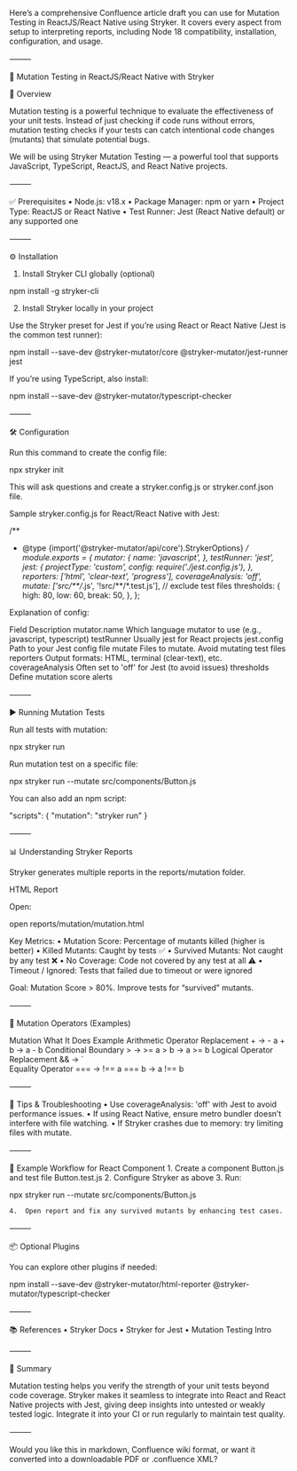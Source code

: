 Here’s a comprehensive Confluence article draft you can use for Mutation Testing in ReactJS/React Native using Stryker. It covers every aspect from setup to interpreting reports, including Node 18 compatibility, installation, configuration, and usage.

⸻

🧬 Mutation Testing in ReactJS/React Native with Stryker

📌 Overview

Mutation testing is a powerful technique to evaluate the effectiveness of your unit tests. Instead of just checking if code runs without errors, mutation testing checks if your tests can catch intentional code changes (mutants) that simulate potential bugs.

We will be using Stryker Mutation Testing — a powerful tool that supports JavaScript, TypeScript, ReactJS, and React Native projects.

⸻

✅ Prerequisites
	•	Node.js: v18.x
	•	Package Manager: npm or yarn
	•	Project Type: ReactJS or React Native
	•	Test Runner: Jest (React Native default) or any supported one

⸻

⚙️ Installation

1. Install Stryker CLI globally (optional)

npm install -g stryker-cli

2. Install Stryker locally in your project

Use the Stryker preset for Jest if you’re using React or React Native (Jest is the common test runner):

npm install --save-dev @stryker-mutator/core @stryker-mutator/jest-runner jest

If you’re using TypeScript, also install:

npm install --save-dev @stryker-mutator/typescript-checker


⸻

🛠️ Configuration

Run this command to create the config file:

npx stryker init

This will ask questions and create a stryker.config.js or stryker.conf.json file.

Sample stryker.config.js for React/React Native with Jest:

/**
 * @type {import('@stryker-mutator/api/core').StrykerOptions}
 */
module.exports = {
  mutator: {
    name: 'javascript',
  },
  testRunner: 'jest',
  jest: {
    projectType: 'custom',
    config: require('./jest.config.js'),
  },
  reporters: ['html', 'clear-text', 'progress'],
  coverageAnalysis: 'off',
  mutate: ['src/**/*.js', '!src/**/*.test.js'], // exclude test files
  thresholds: {
    high: 80,
    low: 60,
    break: 50,
  },
};

Explanation of config:

Field	Description
mutator.name	Which language mutator to use (e.g., javascript, typescript)
testRunner	Usually jest for React projects
jest.config	Path to your Jest config file
mutate	Files to mutate. Avoid mutating test files
reporters	Output formats: HTML, terminal (clear-text), etc.
coverageAnalysis	Often set to 'off' for Jest (to avoid issues)
thresholds	Define mutation score alerts


⸻

▶️ Running Mutation Tests

Run all tests with mutation:

npx stryker run

Run mutation test on a specific file:

npx stryker run --mutate src/components/Button.js

You can also add an npm script:

"scripts": {
  "mutation": "stryker run"
}


⸻

📊 Understanding Stryker Reports

Stryker generates multiple reports in the reports/mutation folder.

HTML Report

Open:

open reports/mutation/mutation.html

Key Metrics:
	•	Mutation Score: Percentage of mutants killed (higher is better)
	•	Killed Mutants: Caught by tests ✅
	•	Survived Mutants: Not caught by any test ❌
	•	No Coverage: Code not covered by any test at all ⚠️
	•	Timeout / Ignored: Tests that failed due to timeout or were ignored

Goal: Mutation Score > 80%. Improve tests for “survived” mutants.

⸻

🧪 Mutation Operators (Examples)

Mutation	What It Does	Example
Arithmetic Operator Replacement	+ → -	a + b → a - b
Conditional Boundary	> → >=	a > b → a >= b
Logical Operator Replacement	&& → `	
Equality Operator	=== → !==	a === b → a !== b


⸻

🚨 Tips & Troubleshooting
	•	Use coverageAnalysis: 'off' with Jest to avoid performance issues.
	•	If using React Native, ensure metro bundler doesn’t interfere with file watching.
	•	If Stryker crashes due to memory: try limiting files with mutate.

⸻

🔄 Example Workflow for React Component
	1.	Create a component Button.js and test file Button.test.js
	2.	Configure Stryker as above
	3.	Run:

npx stryker run --mutate src/components/Button.js


	4.	Open report and fix any survived mutants by enhancing test cases.

⸻

📦 Optional Plugins

You can explore other plugins if needed:

npm install --save-dev @stryker-mutator/html-reporter @stryker-mutator/typescript-checker


⸻

📚 References
	•	Stryker Docs
	•	Stryker for Jest
	•	Mutation Testing Intro

⸻

💬 Summary

Mutation testing helps you verify the strength of your unit tests beyond code coverage. Stryker makes it seamless to integrate into React and React Native projects with Jest, giving deep insights into untested or weakly tested logic. Integrate it into your CI or run regularly to maintain test quality.

⸻

Would you like this in markdown, Confluence wiki format, or want it converted into a downloadable PDF or .confluence XML?